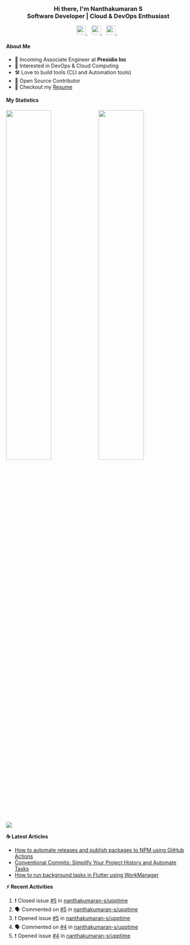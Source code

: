 <div align="center">
  <h3>
    Hi there, I'm Nanthakumaran S
    <br/>
    Software Developer | Cloud & DevOps Enthusiast
  </h3>
</div>

<p align='center'>
   <a href="https://www.nanthakumaran.com/">
    <img 
      height="25" 
      src="https://img.shields.io/badge/nanthakumaran.com-website-f55?style=for-the-badge"
      target="blank"
    >
  </a>
  &nbsp;&nbsp;
  <a href="https://www.linkedin.com/in/nanthakumaran-s/">
    <img 
      height="25" 
      src="https://img.shields.io/badge/nanthakumaran--s-Linkedin-0B65C2?style=for-the-badge"
      target="blank"
    >
  </a>
  &nbsp;&nbsp;
  <a href="https://twitter.com/nanthakumaran_/">
    <img 
      height="25" 
      src="https://img.shields.io/twitter/follow/nanthakumaran_?logo=twitter&style=for-the-badge&color=1DA1F2"
      target="blank"
    >
  </a>
  &nbsp;&nbsp;
</p>

#### About Me
- 🏢 Incoming Associate Engineer at **Presidio Inc**
- 🧐 Interested in DevOps & Cloud Computing
- 🛠️ Love to build tools (CLI and Automation tools)
- 📖 Open Source Contributor
- 📝 Checkout my [Resume](files/Resume.pdf)

#### My Statistics
<p>
  <img 
    width="49.5%" 
    src="https://github-readme-stats-git-masterrstaa-rickstaa.vercel.app/api?username=nanthakumaran-s&show_icons=true&hide_border=true&bg_color=0E1117&title_color=8b949e&text_color=8b949e&icon_color=26a641" 
  />
  <img 
    width="49.5%" 
    src="https://streak-stats.demolab.com/?user=nanthakumaran-s&hide_border=true&background=0E1117&ring=26a641&fire=26a641&currStreakNum=26a641&sideNums=26a641&currStreakLabel=8b949e&sideLabels=8b949e&dates=8b949e" 
  />
</p>
<img
  src="https://github-readme-activity-graph.cyclic.app/graph?username=nanthakumaran-s&custom_title=Nanthakumaran%20S%27s%20Contribution%20Graph&theme=github-compact&hide_border=true&area=true" 
/>

<p><b> ☕️ Latest Articles</b></p>

<!-- BLOG-POST-LIST:START -->
- [How to automate releases and publish packages to NPM using GitHub Actions](https://nanthakumaran.medium.com/how-to-automate-releases-and-publish-packages-to-npm-using-github-actions-910d5128c0fa?source=rss-153b47e3ff8c------2)
- [Conventional Commits: Simplify Your Project History and Automate Tasks](https://nanthakumaran.medium.com/conventional-commits-simplify-your-project-history-and-automate-tasks-29007273e198?source=rss-153b47e3ff8c------2)
- [How to run background tasks in Flutter using WorkManager](https://nanthakumaran.medium.com/how-to-run-background-tasks-in-flutter-using-workmanager-579479f802c8?source=rss-153b47e3ff8c------2)
<!-- BLOG-POST-LIST:END -->


<p><b> ⚡️ Recent Activities</b></p>

<!--START_SECTION:activity-->
1. ❗️ Closed issue [#5](https://github.com/nanthakumaran-s/upptime/issues/5) in [nanthakumaran-s/upptime](https://github.com/nanthakumaran-s/upptime)
2. 🗣 Commented on [#5](https://github.com/nanthakumaran-s/upptime/issues/5) in [nanthakumaran-s/upptime](https://github.com/nanthakumaran-s/upptime)
3. ❗️ Opened issue [#5](https://github.com/nanthakumaran-s/upptime/issues/5) in [nanthakumaran-s/upptime](https://github.com/nanthakumaran-s/upptime)
4. 🗣 Commented on [#4](https://github.com/nanthakumaran-s/upptime/issues/4) in [nanthakumaran-s/upptime](https://github.com/nanthakumaran-s/upptime)
5. ❗️ Opened issue [#4](https://github.com/nanthakumaran-s/upptime/issues/4) in [nanthakumaran-s/upptime](https://github.com/nanthakumaran-s/upptime)
<!--END_SECTION:activity-->
